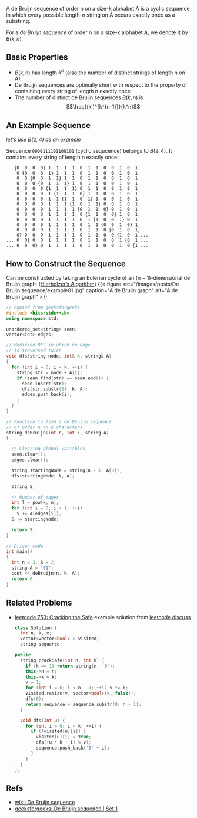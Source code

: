 A de Bruijn sequence of order n on a size-k alphabet A is a cyclic sequence in which every possible length-n string on A occurs exactly once as a substring.

For a *de Bruijn sequence* of order n on a size-k alphabet $A$, we denote it by $B(k, n)$

<!--more-->

## Basic Properties

* $B(k, n)$ has length $k^n$ (also the number of distinct strings of length n on A)
* De Bruijn sequences are optimally short with respect to the property of containing every string of length n exactly once
* The number of distinct de Bruijn sequences $B(k, n)$ is
  $$\frac{(k!)^{k^{n-1}}}{k^n}$$

## An Example Sequence

*let's use $B(2, 4)$ as an example*

Sequence `0000111101100101` (cyclic sequcence) belongs to $B(2,4)$.
It contains every string of length n exactly once:

```text
   {0  0  0  0} 1  1  1  1  0  1  1  0  0  1  0  1
    0 {0  0  0  1} 1  1  1  0  1  1  0  0  1  0  1
    0  0 {0  0  1  1} 1  1  0  1  1  0  0  1  0  1
    0  0  0 {0  1  1  1} 1  0  1  1  0  0  1  0  1
    0  0  0  0 {1  1  1  1} 0  1  1  0  0  1  0  1
    0  0  0  0  1 {1  1  1  0} 1  1  0  0  1  0  1
    0  0  0  0  1  1 {1  1  0  1} 1  0  0  1  0  1
    0  0  0  0  1  1  1 {1  0  1  1} 0  0  1  0  1
    0  0  0  0  1  1  1  1 {0  1  1  0} 0  1  0  1
    0  0  0  0  1  1  1  1  0 {1  1  0  0} 1  0  1
    0  0  0  0  1  1  1  1  0  1 {1  0  0  1} 0  1
    0  0  0  0  1  1  1  1  0  1  1 {0  0  1  0} 1
    0  0  0  0  1  1  1  1  0  1  1  0 {0  1  0  1}
    0} 0  0  0  1  1  1  1  0  1  1  0  0 {1  0  1 ...
... 0  0} 0  0  1  1  1  1  0  1  1  0  0  1 {0  1 ...
... 0  0  0} 0  1  1  1  1  0  1  1  0  0  1  0 {1 ...
```

## How to Construct the Sequence

Can be constructed by taking an Eulerian cycle of an (n − 1)-dimensional de Bruijn graph: ([Hierholzer’s Algorithm](https://www.geeksforgeeks.org/hierholzers-algorithm-directed-graph/))
{{< figure src="/images/posts/De Bruijn sequence/example01.jpg" caption="A de Bruijn graph" alt="A de Bruijn graph" >}}

```c++
// copied from geeksforgeeks
#include <bits/stdc++.h>
using namespace std;

unordered_set<string> seen;
vector<int> edges;

// Modified DFS in which no edge
// is traversed twice
void dfs(string node, int& k, string& A)
{
  for (int i = 0; i < k; ++i) {
    string str = node + A[i];
    if (seen.find(str) == seen.end()) {
      seen.insert(str);
      dfs(str.substr(1), k, A);
      edges.push_back(i);
    }
  }
}

// Function to find a de Bruijn sequence
// of order n on k characters
string deBruijn(int n, int k, string A)
{

  // Clearing global variables
  seen.clear();
  edges.clear();

  string startingNode = string(n - 1, A[0]);
  dfs(startingNode, k, A);

  string S;

  // Number of edges
  int l = pow(k, n);
  for (int i = 0; i < l; ++i)
    S += A[edges[i]];
  S += startingNode;

  return S;
}

// Driver code
int main()
{
  int n = 3, k = 2;
  string A = "01";
  cout << deBruijn(n, k, A);
  return 0;
}
```

## Related Problems

* [leetcode 753: Cracking the Safe](https://leetcode.com/problems/cracking-the-safe/)
  example solution from [leetcode discuss](https://leetcode.com/problems/cracking-the-safe/discuss/110260/De-Bruijn-sequence-C%2B%2B)

  ```c++
  class Solution {
    int n, k, v;
    vector<vector<bool> > visited;
    string sequence;

  public:
    string crackSafe(int n, int k) {
      if (k == 1) return string(n, '0');
      this->n = n;
      this->k = k;
      v = 1;
      for (int i = 0; i < n - 1; ++i) v *= k;
      visited.resize(v, vector<bool>(k, false));
      dfs(0);
      return sequence + sequence.substr(0, n - 1);
    }

    void dfs(int u) {
      for (int i = 0; i < k; ++i) {
        if (!visited[u][i]) {
          visited[u][i] = true;
          dfs((u * k + i) % v);
          sequence.push_back('0' + i);
        }
      }
    }
  };
  ```

## Refs

* [wiki: De Bruijn sequence](https://en.wikipedia.org/wiki/De_Bruijn_sequence)
* [geeksforgeeks: De Bruijn sequence | Set 1](https://www.geeksforgeeks.org/de-bruijn-sequence-set-1/)
